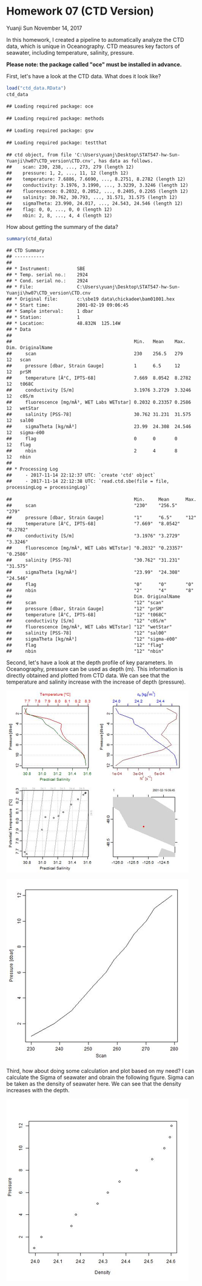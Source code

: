 Homework 07 (CTD Version)
================
Yuanji Sun
November 14, 2017

In this homework, I created a pipeline to automatically analyze the CTD data, which is unique in Oceanography. CTD measures key factors of seawater, including temperature, salinity, pressure.

**Please note: the package called "oce" must be installed in advance.**

First, let's have a look at the CTD data. What does it look like?

``` r
load("ctd_data.RData")
ctd_data
```

    ## Loading required package: oce

    ## Loading required package: methods

    ## Loading required package: gsw

    ## Loading required package: testthat

    ## ctd object, from file 'C:\Users\yuanj\Desktop\STAT547-hw-Sun-Yuanji\hw07\CTD_version\CTD.cnv', has data as follows.
    ##    scan: 230, 238, ..., 273, 279 (length 12)
    ##    pressure: 1, 2, ..., 11, 12 (length 12)
    ##    temperature: 7.6886, 7.6690, ..., 8.2751, 8.2782 (length 12)
    ##    conductivity: 3.1976, 3.1990, ..., 3.3239, 3.3246 (length 12)
    ##    fluorescence: 0.2032, 0.2052, ..., 0.2405, 0.2265 (length 12)
    ##    salinity: 30.762, 30.793, ..., 31.571, 31.575 (length 12)
    ##    sigmaTheta: 23.990, 24.017, ..., 24.543, 24.546 (length 12)
    ##    flag: 0, 0, ..., 0, 0 (length 12)
    ##    nbin: 2, 8, ..., 4, 4 (length 12)

How about getting the summary of the data?

``` r
summary(ctd_data)
```

    ## CTD Summary
    ## -----------
    ## 
    ## * Instrument:          SBE 
    ## * Temp. serial no.:    2924
    ## * Cond. serial no.:    2924
    ## * File:                C:\Users\yuanj\Desktop\STAT547-hw-Sun-Yuanji\hw07\CTD_version\CTD.cnv
    ## * Original file:       c:\sbe19 data\chickadee\bam01001.hex
    ## * Start time:          2001-02-19 09:06:45
    ## * Sample interval:     1 dbar
    ## * Station:             1
    ## * Location:            48.832N  125.14W 
    ## * Data
    ## 
    ##                                             Min.   Mean    Max.   Dim. OriginalName
    ##     scan                                    230    256.5   279    12   scan        
    ##     pressure [dbar, Strain Gauge]           1      6.5     12     12   prSM        
    ##     temperature [Â°C, IPTS-68]              7.669  8.0542  8.2782 12   t068C       
    ##     conductivity [S/m]                      3.1976 3.2729  3.3246 12   c0S/m       
    ##     fluorescence [mg/mÂ³, WET Labs WETstar] 0.2032 0.23357 0.2586 12   wetStar     
    ##     salinity [PSS-78]                       30.762 31.231  31.575 12   sal00       
    ##     sigmaTheta [kg/mÂ³]                     23.99  24.308  24.546 12   sigma-é00   
    ##     flag                                    0      0       0      12   flag        
    ##     nbin                                    2      4       8      12   nbin        
    ## 
    ## * Processing Log
    ##     - 2017-11-14 22:12:37 UTC: `create 'ctd' object`
    ##     - 2017-11-14 22:12:38 UTC: `read.ctd.sbe(file = file, processingLog = processingLog)`

    ##                                             Min.     Mean      Max.    
    ##     scan                                    "230"    "256.5"   "279"   
    ##     pressure [dbar, Strain Gauge]           "1"      "6.5"     "12"    
    ##     temperature [Â°C, IPTS-68]              "7.669"  "8.0542"  "8.2782"
    ##     conductivity [S/m]                      "3.1976" "3.2729"  "3.3246"
    ##     fluorescence [mg/mÂ³, WET Labs WETstar] "0.2032" "0.23357" "0.2586"
    ##     salinity [PSS-78]                       "30.762" "31.231"  "31.575"
    ##     sigmaTheta [kg/mÂ³]                     "23.99"  "24.308"  "24.546"
    ##     flag                                    "0"      "0"       "0"     
    ##     nbin                                    "2"      "4"       "8"     
    ##                                             Dim. OriginalName
    ##     scan                                    "12" "scan"      
    ##     pressure [dbar, Strain Gauge]           "12" "prSM"      
    ##     temperature [Â°C, IPTS-68]              "12" "t068C"     
    ##     conductivity [S/m]                      "12" "c0S/m"     
    ##     fluorescence [mg/mÂ³, WET Labs WETstar] "12" "wetStar"   
    ##     salinity [PSS-78]                       "12" "sal00"     
    ##     sigmaTheta [kg/mÂ³]                     "12" "sigma-é00" 
    ##     flag                                    "12" "flag"      
    ##     nbin                                    "12" "nbin"

Second, let's have a look at the depth profile of key parameters. In Oceanography, pressure can be used as depth (m). This information is directly obtained and plotted from CTD data. We can see that the temperature and salinity increase with the increase of depth (pressure).

![*Fig. 1* Summary of CTD Data](Summary.jpg)

![*Fig. 2* The Scan View of Pressure](Pressure_Scan.jpg)

Third, how about doing some calculation and plot based on my need? I can calculate the Sigma of seawater and obrain the following figure. Sigma can be taken as the density of seawater here. We can see that the density increases with the depth.

![*Fig. 3* Density of the Seawater](Density_Pressure.jpg)
